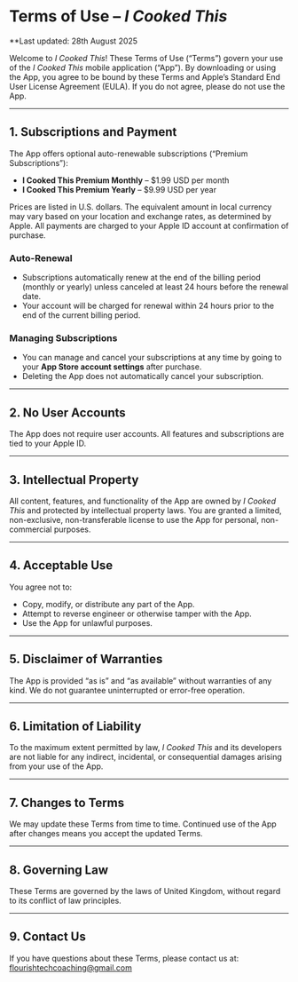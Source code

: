 # Terms of Use – *I Cooked This*

**Last updated: 28th August 2025

Welcome to *I Cooked This*! These Terms of Use (“Terms”) govern your use of the *I Cooked This* mobile application (“App”). By downloading or using the App, you agree to be bound by these Terms and Apple’s Standard End User License Agreement (EULA). If you do not agree, please do not use the App.

---

## 1. Subscriptions and Payment
The App offers optional auto-renewable subscriptions (“Premium Subscriptions”):

- **I Cooked This Premium Monthly** – $1.99 USD per month  
- **I Cooked This Premium Yearly** – $9.99 USD per year  

Prices are listed in U.S. dollars. The equivalent amount in local currency may vary based on your location and exchange rates, as determined by Apple. All payments are charged to your Apple ID account at confirmation of purchase.

### Auto-Renewal
- Subscriptions automatically renew at the end of the billing period (monthly or yearly) unless canceled at least 24 hours before the renewal date.  
- Your account will be charged for renewal within 24 hours prior to the end of the current billing period.  

### Managing Subscriptions
- You can manage and cancel your subscriptions at any time by going to your **App Store account settings** after purchase.  
- Deleting the App does not automatically cancel your subscription.  

---

## 2. No User Accounts
The App does not require user accounts. All features and subscriptions are tied to your Apple ID.

---

## 3. Intellectual Property
All content, features, and functionality of the App are owned by *I Cooked This* and protected by intellectual property laws. You are granted a limited, non-exclusive, non-transferable license to use the App for personal, non-commercial purposes.

---

## 4. Acceptable Use
You agree not to:  
- Copy, modify, or distribute any part of the App.  
- Attempt to reverse engineer or otherwise tamper with the App.  
- Use the App for unlawful purposes.  

---

## 5. Disclaimer of Warranties
The App is provided “as is” and “as available” without warranties of any kind. We do not guarantee uninterrupted or error-free operation.

---

## 6. Limitation of Liability
To the maximum extent permitted by law, *I Cooked This* and its developers are not liable for any indirect, incidental, or consequential damages arising from your use of the App.

---

## 7. Changes to Terms
We may update these Terms from time to time. Continued use of the App after changes means you accept the updated Terms.

---

## 8. Governing Law
These Terms are governed by the laws of United Kingdom, without regard to its conflict of law principles.

---

## 9. Contact Us
If you have questions about these Terms, please contact us at: flourishtechcoaching@gmail.com
